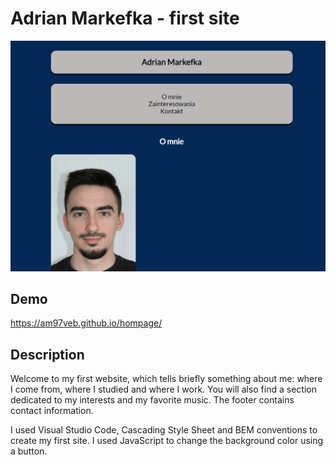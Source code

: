 # Adrian Markefka - first site

![Animacja strony](gif/animationWebsite.gif)

## Demo

https://am97veb.github.io/hompage/

## Description

Welcome to my first website, which tells briefly something about me: where I come from, where I studied and where I work. You will also find a section dedicated to my interests and my favorite music. The footer contains contact information.

I used Visual Studio Code, Cascading Style Sheet and BEM conventions to create my first site. I used JavaScript to change the background color using a button.

